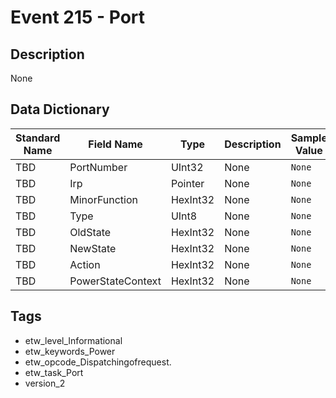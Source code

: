 # Event 215 - Port

## Description
None

## Data Dictionary
|Standard Name|Field Name|Type|Description|Sample Value|
|---|---|---|---|---|
|TBD|PortNumber|UInt32|None|`None`|
|TBD|Irp|Pointer|None|`None`|
|TBD|MinorFunction|HexInt32|None|`None`|
|TBD|Type|UInt8|None|`None`|
|TBD|OldState|HexInt32|None|`None`|
|TBD|NewState|HexInt32|None|`None`|
|TBD|Action|HexInt32|None|`None`|
|TBD|PowerStateContext|HexInt32|None|`None`|

## Tags
* etw_level_Informational
* etw_keywords_Power
* etw_opcode_Dispatchingofrequest.
* etw_task_Port
* version_2